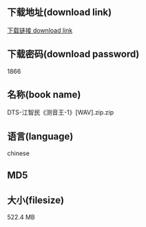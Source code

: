 ## 下载地址(download link)
[下载链接 download link](https://voluble-croquembouche-d321dc.netlify.app/?s=DTS-%E6%B1%9F%E6%99%BA%E6%B0%91%E3%80%8A%E6%B5%8B%E9%9F%B3%E7%8E%8B-1%E3%80%8B%5BWAV%5D.zip)

## 下载密码(download password)
1866

## 名称(book name)
DTS-江智民《测音王-1》[WAV].zip.zip

## 语言(language)
chinese

## MD5


## 大小(filesize)
522.4 MB
